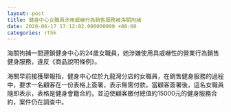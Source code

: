 ```yaml
---
layout: post
title: 健身中心女職員涉用威嚇行為銷售服務被海關拘捕
date: 2020-06-17 17:12:02.000000000 +08:00
categories: rthk
---
```


海關拘捕一間連鎖健身中心的24歲女職員，她涉嫌使用具威嚇性的營業行為銷售健身服務，違反《商品說明條例》。

海關早前接獲舉報指，健身中心位於九龍灣分店的女職員，在銷售健身服務的過程中，要求一名顧客在一份表格上簽署，表示無需付款。當顧客簽署後，這名女職員隨即表示，表格是健身會籍合約，並迫使顧客繳付總值約15000元的健身服務合約，案件仍在調查中。

